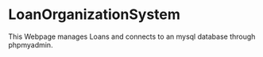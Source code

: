 # LoanOrganizationSystem
This Webpage manages Loans and connects to an mysql database through phpmyadmin. 
